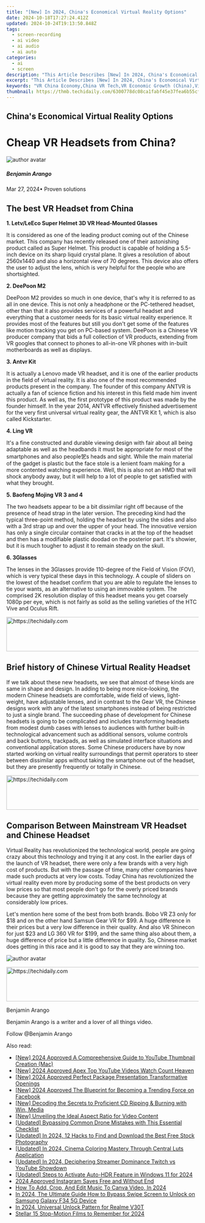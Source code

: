 ```yaml
---
title: "[New] In 2024, China's Economical Virtual Reality Options"
date: 2024-10-18T17:27:24.412Z
updated: 2024-10-24T19:13:50.848Z
tags: 
  - screen-recording
  - ai video
  - ai audio
  - ai auto
categories: 
  - ai
  - screen
description: "This Article Describes [New] In 2024, China's Economical Virtual Reality Options"
excerpt: "This Article Describes [New] In 2024, China's Economical Virtual Reality Options"
keywords: "VR China Economy,China VR Tech,VR Economic Growth (China),Virtual VR Worlds (Economy),China's VR Market,VR for China Economy,Economical VR in China"
thumbnail: https://thmb.techidaily.com/6300778dc08ca1fabf45e37fea6b55cfeffea9a7ede93b82142ae1fd2f19eff3.jpg
---
```


## China's Economical Virtual Reality Options

# Cheap VR Headsets from China?

![author avatar](https://images.wondershare.com/filmora/article-images/benjamin-arango-author.jpg)

##### Benjamin Arango

 Mar 27, 2024• Proven solutions

## The best VR Headset from China

**1\. Letv/LeEco Super Helmet 3D VR Head-Mounted Glasses**

 It is considered as one of the leading product coming out of the Chinese market. This company has recently released one of their astonishing product called as Super Helmet. This product is capable of holding a 5.5-inch device on its sharp liquid crystal plane. It gives a resolution of about 2560x1440 and also a horizontal view of 70 degrees. This device also offers the user to adjust the lens, which is very helpful for the people who are shortsighted.

**2\. DeePoon M2**

 DeePoon M2 provides so much in one device, that's why it is referred to as all in one device. This is not only a headphone or the PC-tethered headset, other than that it also provides services of a powerful headset and everything that a customer needs for its basic virtual reality experience. It provides most of the features but still you don't get some of the features like motion tracking you get on PC-based system. DeePoon is a Chinese VR producer company that bids a full collection of VR products, extending from VR googles that connect to phones to all-in-one VR phones with in-built motherboards as well as displays.

**3\. Antvr Kit**

 It is actually a Lenovo made VR headset, and it is one of the earlier products in the field of virtual reality. It is also one of the most recommended products present in the company. The founder of this company ANTVR is actually a fan of science fiction and his interest in this field made him invent this product. As well as, the first prototype of this product was made by the founder himself. In the year 2014, ANTVR effectively finished advertisement for the very first universal virtual reality gear, the ANTVR Kit 1, which is also called Kickstarter.

**4\. Ling VR**

 It's a fine constructed and durable viewing design with fair about all being adaptable as well as the headbands it must be appropriate for most of the smartphones and also people乫s heads and sight. While the main material of the gadget is plastic but the face stole is a lenient foam making for a more contented watching experience. Well, this is also not an HMD that will shock anybody away, but it will help to a lot of people to get satisfied with what they brought.

**5\. Baofeng Mojing VR 3 and 4**

 The two headsets appear to be a bit dissimilar right off because of the presence of head strap in the later version. The preceding kind had the typical three-point method, holding the headset by using the sides and also with a 3rd strap up and over the upper of your head. The innovative version has only a single circular container that cracks in at the top of the headset and then has a modifiable plastic doodad on the posterior part. It's showier, but it is much tougher to adjust it to remain steady on the skull.

**6\. 3Glasses**

 The lenses in the 3Glasses provide 110-degree of the Field of Vision (FOV), which is very typical these days in this technology. A couple of sliders on the lowest of the headset confirm that you are able to regulate the lenses to tie your wants, as an alternative to using an immovable system. The comprised 2K resolution display of this headset means you get coarsely 1080p per eye, which is not fairly as solid as the selling varieties of the HTC Vive and Oculus Rift.

<!-- affiliate ads begin -->
<a href="https://unicoeye.pxf.io/c/5597632/2134236/18498" target="_top" id="2134236">
  <img src="//a.impactradius-go.com/display-ad/18498-2134236" border="0" alt="https://techidaily.com" width="728" height="90"/>
</a>
<img height="0" width="0" src="https://unicoeye.pxf.io/i/5597632/2134236/18498" style="position:absolute;visibility:hidden;" border="0" />
<!-- affiliate ads end -->

## Brief history of Chinese Virtual Reality Headset

 If we talk about these new headsets, we see that almost of these kinds are same in shape and design. In adding to being more nice-looking, the modern Chinese headsets are comfortable, wide field of views, light-weight, have adjustable lenses, and in contrast to the Gear VR, the Chinese designs work with any of the latest smartphones instead of being restricted to just a single brand. The succeeding phase of development for Chinese headsets is going to be complicated and includes transforming headsets from modest dumb cases with lenses to audiences with further built-in technological advancement such as additional sensors, volume controls and back buttons, trackpads, as well as simulated interface situations and conventional application stores. Some Chinese producers have by now started working on virtual reality surroundings that permit operators to steer between dissimilar apps without taking the smartphone out of the headset, but they are presently frequently or totally in Chinese.

<!-- affiliate ads begin -->
<a href="https://appsumo.8odi.net/c/5597632/2075472/7443" target="_top" id="2075472">
  <img src="//a.impactradius-go.com/display-ad/7443-2075472" border="0" alt="https://techidaily.com" width="728" height="90"/>
</a>
<img height="0" width="0" src="https://appsumo.8odi.net/i/5597632/2075472/7443" style="position:absolute;visibility:hidden;" border="0" />
<!-- affiliate ads end -->

## Comparison Between Mainstream VR Headset and Chinese Headset

 Virtual Reality has revolutionized the technological world, people are going crazy about this technology and trying it at any cost. In the earlier days of the launch of VR headset, there were only a few brands with a very high cost of products. But with the passage of time, many other companies have made such products at very low costs. Today China has revolutionized the virtual reality even more by producing some of the best products on very low prices so that most people don't go for the overly priced brands because they are getting approximately the same technology at considerably low prices.

 Let's mention here some of the best from both brands. Bobo VR Z3 only for $18 and on the other hand Samsun Gear VR for $99\. A huge difference in their prices but a very low difference in their quality. And also VR Shinecon for just $23 and LG 360 VR for $199, and the same thing also about them, a huge difference of price but a little difference in quality. So, Chinese market does getting in this race and it is good to say that they are winning too.

![author avatar](https://images.wondershare.com/filmora/article-images/benjamin-arango-author.jpg)

<!-- affiliate ads begin -->
<a href="https://appsumo.8odi.net/c/5597632/2151864/7443" target="_top" id="2151864">
  <img src="//a.impactradius-go.com/display-ad/7443-2151864" border="0" alt="https://techidaily.com" width="600" height="90"/>
</a>
<img height="0" width="0" src="https://appsumo.8odi.net/i/5597632/2151864/7443" style="position:absolute;visibility:hidden;" border="0" />
<!-- affiliate ads end -->

Benjamin Arango

Benjamin Arango is a writer and a lover of all things video.

Follow @Benjamin Arango


<ins class="adsbygoogle"
     style="display:block"
     data-ad-format="autorelaxed"
     data-ad-client="ca-pub-7571918770474297"
     data-ad-slot="1223367746"></ins>



<ins class="adsbygoogle"
     style="display:block"
     data-ad-client="ca-pub-7571918770474297"
     data-ad-slot="8358498916"
     data-ad-format="auto"
     data-full-width-responsive="true"></ins>


<span class="atpl-alsoreadstyle">Also read:</span>
<div><ul>
<li><a href="https://youtube-docs.techidaily.com/024-approved-a-compreehensive-guide-to-youtube-thumbnail-creation-mac/"><u>[New] 2024 Approved A Compreehensive Guide to YouTube Thumbnail Creation (Mac)</u></a></li>
<li><a href="https://youtube-zero.techidaily.com/024-approved-apex-top-youtube-videos-watch-count-heaven/"><u>[New] 2024 Approved Apex Top YouTube Videos Watch Count Heaven</u></a></li>
<li><a href="https://article-files.techidaily.com/new-2024-approved-perfect-package-presentation-transformative-openings/"><u>[New] 2024 Approved Perfect Package Presentation Transformative Openings</u></a></li>
<li><a href="https://facebook-video-files.techidaily.com/new-2024-approved-the-blueprint-for-becoming-a-trending-force-on-facebook/"><u>[New] 2024 Approved The Blueprint for Becoming a Trending Force on Facebook</u></a></li>
<li><a href="https://article-posts.techidaily.com/new-decoding-the-secrets-to-proficient-cd-ripping-and-burning-with-win-media/"><u>[New] Decoding the Secrets to Proficient CD Ripping & Burning with Win, Media</u></a></li>
<li><a href="https://some-approaches.techidaily.com/new-unveiling-the-ideal-aspect-ratio-for-video-content/"><u>[New] Unveiling the Ideal Aspect Ratio for Video Content</u></a></li>
<li><a href="https://article-files.techidaily.com/updated-bypassing-common-drone-mistakes-with-this-essential-checklist/"><u>[Updated] Bypassing Common Drone Mistakes with This Essential Checklist</u></a></li>
<li><a href="https://article-files.techidaily.com/updated-in-2024-12-hacks-to-find-and-download-the-best-free-stock-photography/"><u>[Updated] In 2024, 12 Hacks to Find and Download the Best Free Stock Photography</u></a></li>
<li><a href="https://article-files.techidaily.com/updated-in-2024-cinema-coloring-mastery-through-central-luts-application/"><u>[Updated] In 2024, Cinema Coloring Mastery Through Central Luts Application</u></a></li>
<li><a href="https://article-files.techidaily.com/updated-in-2024-deciphering-streamer-dominance-twitch-vs-youtube-showdown/"><u>[Updated] In 2024, Deciphering Streamer Dominance Twitch vs YouTube Showdown</u></a></li>
<li><a href="https://article-files.techidaily.com/updated-steps-to-activate-auto-hdr-feature-in-windows-11-for-2024/"><u>[Updated] Steps to Activate Auto-HDR Feature in Windows 11 for 2024</u></a></li>
<li><a href="https://instagram-clips.techidaily.com/2024-approved-instagram-saves-free-and-without-end/"><u>2024 Approved Instagram Saves Free and Without End</u></a></li>
<li><a href="https://article-files.techidaily.com/how-to-add-crop-and-edit-music-to-canva-video-in-2024/"><u>How To Add, Crop, And Edit Music To Canva Video, In 2024</u></a></li>
<li><a href="https://android-unlock.techidaily.com/in-2024-the-ultimate-guide-how-to-bypass-swipe-screen-to-unlock-on-samsung-galaxy-f34-5g-device-by-drfone-android/"><u>In 2024, The Ultimate Guide How to Bypass Swipe Screen to Unlock on Samsung Galaxy F34 5G Device</u></a></li>
<li><a href="https://easy-unlock-android.techidaily.com/in-2024-universal-unlock-pattern-for-realme-v30t-by-drfone-android/"><u>In 2024, Universal Unlock Pattern for Realme V30T</u></a></li>
<li><a href="https://extra-guidance.techidaily.com/stellar-15-stop-motion-films-to-remember-for-2024/"><u>Stellar 15 Stop-Motion Films to Remember for 2024</u></a></li>
</ul></div>


